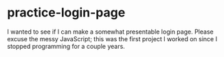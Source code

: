 # practice-login-page
I wanted to see if I can make a somewhat presentable login page. Please excuse the messy JavaScript; this was the first project I worked on since I stopped programming for a couple years.

